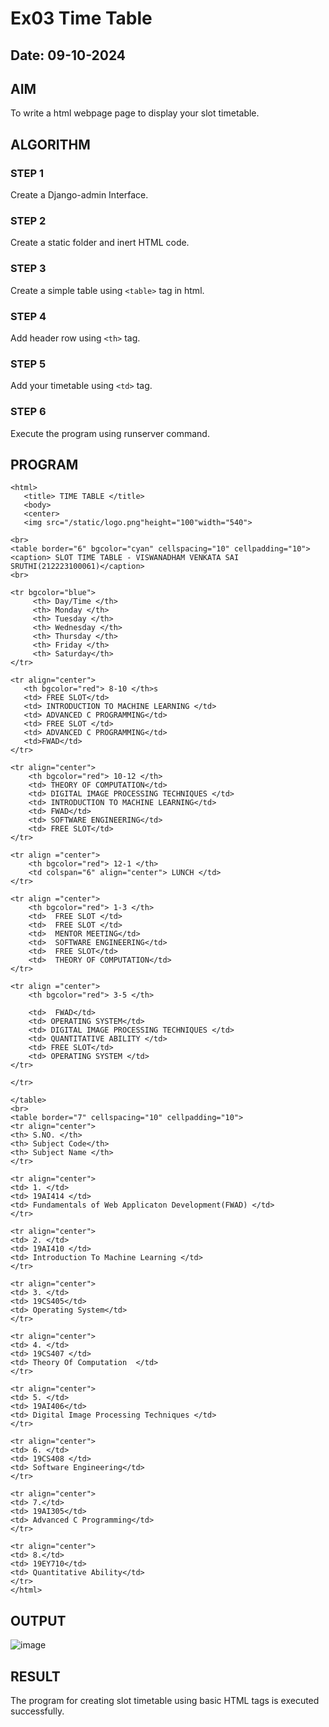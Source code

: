 # Ex03 Time Table
## Date: 09-10-2024

## AIM
To write a html webpage page to display your slot timetable.

## ALGORITHM
### STEP 1
Create a Django-admin Interface.

### STEP 2
Create a static folder and inert HTML code.

### STEP 3
Create a simple table using ```<table>``` tag in html.

### STEP 4
Add header row using ```<th>``` tag.

### STEP 5
Add your timetable using ```<td>``` tag.

### STEP 6
Execute the program using runserver command.

## PROGRAM
```
<html>
   <title> TIME TABLE </title>
   <body>
   <center>
   <img src="/static/logo.png"height="100"width="540">

<br>
<table border="6" bgcolor="cyan" cellspacing="10" cellpadding="10">
<caption> SLOT TIME TABLE - VISWANADHAM VENKATA SAI SRUTHI(212223100061)</caption>
<br>

<tr bgcolor="blue">
     <th> Day/Time </th>
     <th> Monday </th>
     <th> Tuesday </th>
     <th> Wednesday </th>
     <th> Thursday </th>
     <th> Friday </th> 
     <th> Saturday</th>
</tr>

<tr align="center">
   <th bgcolor="red"> 8-10 </th>s
   <td> FREE SLOT</td>
   <td> INTRODUCTION TO MACHINE LEARNING </td>
   <td> ADVANCED C PROGRAMMING</td>
   <td> FREE SLOT </td>
   <td> ADVANCED C PROGRAMMING</td>
   <td>FWAD</td>
</tr>

<tr align="center">
    <th bgcolor="red"> 10-12 </th>
    <td> THEORY OF COMPUTATION</td>
    <td> DIGITAL IMAGE PROCESSING TECHNIQUES </td>
    <td> INTRODUCTION TO MACHINE LEARNING</td>
    <td> FWAD</td>
    <td> SOFTWARE ENGINEERING</td>
    <td> FREE SLOT</td>
</tr>

<tr align ="center">
    <th bgcolor="red"> 12-1 </th>
    <td colspan="6" align="center"> LUNCH </td>
</tr>

<tr align ="center">
    <th bgcolor="red"> 1-3 </th>
    <td>  FREE SLOT </td>
    <td>  FREE SLOT </td>
    <td>  MENTOR MEETING</td>
    <td>  SOFTWARE ENGINEERING</td>
    <td>  FREE SLOT</td>
    <td>  THEORY OF COMPUTATION</td>
</tr>

<tr align ="center">
    <th bgcolor="red"> 3-5 </th>
    
    <td>  FWAD</td>
    <td> OPERATING SYSTEM</td>
    <td> DIGITAL IMAGE PROCESSING TECHNIQUES </td>
    <td> QUANTITATIVE ABILITY </td>
    <td> FREE SLOT</td>
    <td> OPERATING SYSTEM </td>
</tr>

</tr>

</table>
<br>
<table border="7" cellspacing="10" cellpadding="10">
<tr align="center">
<th> S.NO. </th>
<th> Subject Code</th>
<th> Subject Name </th>
</tr>

<tr align="center">
<td> 1. </td>
<td> 19AI414 </td>
<td> Fundamentals of Web Applicaton Development(FWAD) </td>
</tr>

<tr align="center">
<td> 2. </td>
<td> 19AI410 </td>
<td> Introduction To Machine Learning </td>
</tr>

<tr align="center">
<td> 3. </td>
<td> 19CS405</td>
<td> Operating System</td>
</tr>

<tr align="center">
<td> 4. </td>
<td> 19CS407 </td>
<td> Theory Of Computation  </td>
</tr>

<tr align="center">
<td> 5. </td>
<td> 19AI406</td>
<td> Digital Image Processing Techniques </td>
</tr>

<tr align="center">
<td> 6. </td>
<td> 19CS408 </td>
<td> Software Engineering</td>
</tr>

<tr align="center">
<td> 7.</td>
<td> 19AI305</td>
<td> Advanced C Programming</td>
</tr>

<tr align="center">
<td> 8.</td>
<td> 19EY710</td>
<td> Quantitative Ability</td>
</tr>
</html>

```

## OUTPUT
![image](https://github.com/user-attachments/assets/483167a6-0c5c-454e-b5a3-0d3282139616)



## RESULT
The program for creating slot timetable using basic HTML tags is executed successfully.

